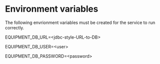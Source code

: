 Environment variables
=====================

The following envrionment variables must be created for the service to run correctly.

EQUIPMENT_DB_URL=&lt;jdbc-style-URL-to-DB&gt;

EQUIPMENT_DB_USER=&lt;user&gt;

EQUIPMENT_DB_PASSWORD=&lt;password&gt;
